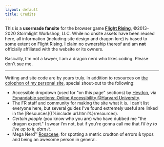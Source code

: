 ```yaml
---
layout: default
title: Credits
---
```

This is a **usermade fansite** for the browser game **[Flight Rising](https://www1.flightrising.com)**, ©2013–2020 Stormlight Workshop, LLC. While no onsite assets have been reused here, all information (including site design and dragon lore) is based to some extent on Flight Rising. I claim no ownership thereof and am **not** officially affiliated with the website or its owners.

Basically, I'm not a lawyer, I am a dragon nerd who likes coding. Please don't sue me.

---

Writing and site code are by yours truly. In addition to resources on [the colophon of my personal site](https://a-flyleaf.github.io/colophon), special shout-out to the following:

- Accessible dropdown (used for "on this page" sections) by [Heydon](https://heydonworks.com), via [Expandable sections: Online Accessibility @Harvard University](https://accessibility.huit.harvard.edu/%E2%9C%8E-practice-expandable-sections).
- The FR staff and community for making the site what it is. I can't list everyone here, but several guides I've found extremely useful are linked in the [Resources]({%include url.html%}/resources).
- *Certain people* (you know who you are) who have dubbed me "the dragon expert." I swear I'm not, but if you're gonna call me that *I'll try to live up to it, darn it.*
- Mega Nerd™ [Rosaceae](https://flightrising.com/main.php?p=lair&tab=userpage&id=154165), for spotting a metric crudton of errors & typos and being an awesome person in general.